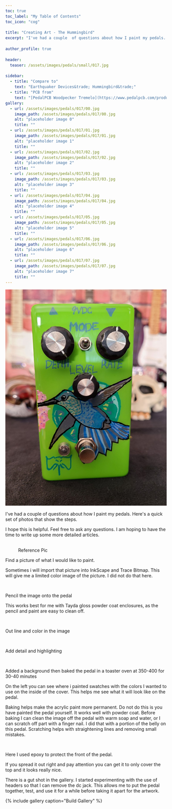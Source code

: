 ```yaml
---
toc: true
toc_label: "My Table of Contents"
toc_icon: "cog"

title: "Creating Art - The Hummingbird"
excerpt: "I've had a couple  of questions about how I paint my pedals. Here's a quick set of photos that show the steps. "

author_profile: true

header:
  teaser: /assets/images/pedals/small/017.jpg

sidebar:
  - title: "Compare to"
    text: "Earthquaker Devices&trade; Hummingbird&trade;"
  - title: "PCB from"
    text: "[PedalPCB Woodpecker Tremelo](https://www.pedalpcb.com/product/woodpecker/)"
gallery:
  - url: /assets/images/pedals/017/00.jpg
    image_path: /assets/images/pedals/017/00.jpg
    alt: "placeholder image 0"
    title: ""
  - url: /assets/images/pedals/017/01.jpg
    image_path: /assets/images/pedals/017/01.jpg
    alt: "placeholder image 1"
    title: ""
  - url: /assets/images/pedals/017/02.jpg
    image_path: /assets/images/pedals/017/02.jpg
    alt: "placeholder image 2"
    title: ""
  - url: /assets/images/pedals/017/03.jpg
    image_path: /assets/images/pedals/017/03.jpg
    alt: "placeholder image 3"
    title: ""
  - url: /assets/images/pedals/017/04.jpg
    image_path: /assets/images/pedals/017/04.jpg
    alt: "placeholder image 4"
    title: ""
  - url: /assets/images/pedals/017/05.jpg
    image_path: /assets/images/pedals/017/05.jpg
    alt: "placeholder image 5"
    title: ""
  - url: /assets/images/pedals/017/06.jpg
    image_path: /assets/images/pedals/017/06.jpg
    alt: "placeholder image 6"
    title: ""
  - url: /assets/images/pedals/017/07.jpg
    image_path: /assets/images/pedals/017/07.jpg
    alt: "placeholder image 7"
    title: ""
---
```


![header](/assets/images/pedals/017.jpg)

I've had a couple  of questions about how I paint my pedals. Here's a quick set of photos that show the steps. 

I hope this is helpful. Feel free to ask any questions. I am hoping to have the time to write up some more detailed articles.

<figure class="align-center">
  <a href="{{ site.url }}{{ site.baseurl }}/assets/images/pedals/017/00.jpg"><img src="{{ site.url }}{{ site.baseurl }}/assets/images/pedals/017/00.jpg" alt=""></a>
  <figcaption>Reference Pic</figcaption>
</figure>

Find a picture of what I would like to paint.

Sometimes i will import that picture into InkScape and Trace Bitmap. This will give me a limited color image of the picture. I did not do that here.

<figure style="width: 480px" class="align-center">
  <a href="{{ site.url }}{{ site.baseurl }}/assets/images/pedals/017/01.jpg"><img src="{{ site.url }}{{ site.baseurl }}/assets/images/pedals/017/01.jpg" alt=""></a>
</figure>

Pencil the image onto the pedal

This works best for me with Tayda gloss powder coat enclosures, as the pencil and paint are easy to clean off.

<figure style="width: 480px" class="align-center">
  <a href="{{ site.url }}{{ site.baseurl }}/assets/images/pedals/017/02.jpg"><img src="{{ site.url }}{{ site.baseurl }}/assets/images/pedals/017/02.jpg" alt=""></a>
</figure>

Out line and color in the image

<figure style="width: 480px" class="align-center">
  <a href="{{ site.url }}{{ site.baseurl }}/assets/images/pedals/017/03.jpg"><img src="{{ site.url }}{{ site.baseurl }}/assets/images/pedals/017/03.jpg" alt=""></a>
</figure>

Add detail and highlighting

<figure style="width: 480px" class="align-center">
  <a href="{{ site.url }}{{ site.baseurl }}/assets/images/pedals/017/04.jpg"><img src="{{ site.url }}{{ site.baseurl }}/assets/images/pedals/017/04.jpg" alt=""></a>
</figure>

Added a background then baked the pedal in a toaster oven at 350-400 for 30-40 minutes

On the left you can see where i painted swatches with the colors I wanted to use on the inside of the cover. This helps me see what it will look like on the pedal.

Baking helps make the acrylic paint more permanent. Do not do this is you have painted the pedal yourself. It works well with powder coat. Before baking I can clean the image off the pedal with warm soap and water, or I can scratch off part with a finger nail. I did that with a portion of the belly on this pedal. Scratching helps with straightening lines and removing small mistakes.

<figure style="width: 480px" class="align-center">
  <a href="{{ site.url }}{{ site.baseurl }}/assets/images/pedals/017/05.jpg"><img src="{{ site.url }}{{ site.baseurl }}/assets/images/pedals/017/05.jpg" alt=""></a>
</figure>

Here I used epoxy to protect the front of the pedal.

If you spread it out right and pay attention you can get it to only cover the top and it looks really nice.

There is a gut shot in the gallery. I started experimenting with the use of headers so that I can remove the dc jack. This allows me to put the pedal together, test, and use it for a while before taking it apart for the artwork.

{% include gallery caption="Build Gallery" %}
